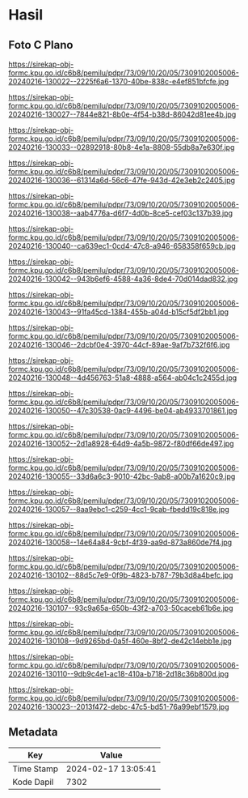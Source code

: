 # Hasil

## Foto C Plano

https://sirekap-obj-formc.kpu.go.id/c6b8/pemilu/pdpr/73/09/10/20/05/7309102005006-20240216-130022--2225f6a6-1370-40be-838c-e4ef851bfcfe.jpg

https://sirekap-obj-formc.kpu.go.id/c6b8/pemilu/pdpr/73/09/10/20/05/7309102005006-20240216-130027--7844e821-8b0e-4f54-b38d-86042d81ee4b.jpg

https://sirekap-obj-formc.kpu.go.id/c6b8/pemilu/pdpr/73/09/10/20/05/7309102005006-20240216-130033--02892918-80b8-4e1a-8808-55db8a7e630f.jpg

https://sirekap-obj-formc.kpu.go.id/c6b8/pemilu/pdpr/73/09/10/20/05/7309102005006-20240216-130036--61314a6d-56c6-47fe-943d-42e3eb2c2405.jpg

https://sirekap-obj-formc.kpu.go.id/c6b8/pemilu/pdpr/73/09/10/20/05/7309102005006-20240216-130038--aab4776a-d6f7-4d0b-8ce5-cef03c137b39.jpg

https://sirekap-obj-formc.kpu.go.id/c6b8/pemilu/pdpr/73/09/10/20/05/7309102005006-20240216-130040--ca639ec1-0cd4-47c8-a946-658358f659cb.jpg

https://sirekap-obj-formc.kpu.go.id/c6b8/pemilu/pdpr/73/09/10/20/05/7309102005006-20240216-130042--943b6ef6-4588-4a36-8de4-70d014dad832.jpg

https://sirekap-obj-formc.kpu.go.id/c6b8/pemilu/pdpr/73/09/10/20/05/7309102005006-20240216-130043--91fa45cd-1384-455b-a04d-b15cf5df2bb1.jpg

https://sirekap-obj-formc.kpu.go.id/c6b8/pemilu/pdpr/73/09/10/20/05/7309102005006-20240216-130046--2dcbf0e4-3970-44cf-89ae-9af7b732f6f6.jpg

https://sirekap-obj-formc.kpu.go.id/c6b8/pemilu/pdpr/73/09/10/20/05/7309102005006-20240216-130048--4d456763-51a8-4888-a564-ab04c1c2455d.jpg

https://sirekap-obj-formc.kpu.go.id/c6b8/pemilu/pdpr/73/09/10/20/05/7309102005006-20240216-130050--47c30538-0ac9-4496-be04-ab4933701861.jpg

https://sirekap-obj-formc.kpu.go.id/c6b8/pemilu/pdpr/73/09/10/20/05/7309102005006-20240216-130052--2d1a8928-64d9-4a5b-9872-f80df66de497.jpg

https://sirekap-obj-formc.kpu.go.id/c6b8/pemilu/pdpr/73/09/10/20/05/7309102005006-20240216-130055--33d6a6c3-9010-42bc-9ab8-a00b7a1620c9.jpg

https://sirekap-obj-formc.kpu.go.id/c6b8/pemilu/pdpr/73/09/10/20/05/7309102005006-20240216-130057--8aa9ebc1-c259-4cc1-9cab-fbedd19c818e.jpg

https://sirekap-obj-formc.kpu.go.id/c6b8/pemilu/pdpr/73/09/10/20/05/7309102005006-20240216-130058--14e64a84-9cbf-4f39-aa9d-873a860de7f4.jpg

https://sirekap-obj-formc.kpu.go.id/c6b8/pemilu/pdpr/73/09/10/20/05/7309102005006-20240216-130102--88d5c7e9-0f9b-4823-b787-79b3d8a4befc.jpg

https://sirekap-obj-formc.kpu.go.id/c6b8/pemilu/pdpr/73/09/10/20/05/7309102005006-20240216-130107--93c9a65a-650b-43f2-a703-50caceb61b6e.jpg

https://sirekap-obj-formc.kpu.go.id/c6b8/pemilu/pdpr/73/09/10/20/05/7309102005006-20240216-130108--9d9265bd-0a5f-460e-8bf2-de42c14ebb1e.jpg

https://sirekap-obj-formc.kpu.go.id/c6b8/pemilu/pdpr/73/09/10/20/05/7309102005006-20240216-130110--9db9c4e1-ac18-410a-b718-2d18c36b800d.jpg

https://sirekap-obj-formc.kpu.go.id/c6b8/pemilu/pdpr/73/09/10/20/05/7309102005006-20240216-130023--2013f472-debc-47c5-bd51-76a99ebf1579.jpg


## Metadata

| Key        | Value               |
| ---------- | ------------------- |
| Time Stamp | 2024-02-17 13:05:41 |
| Kode Dapil | 7302                |



